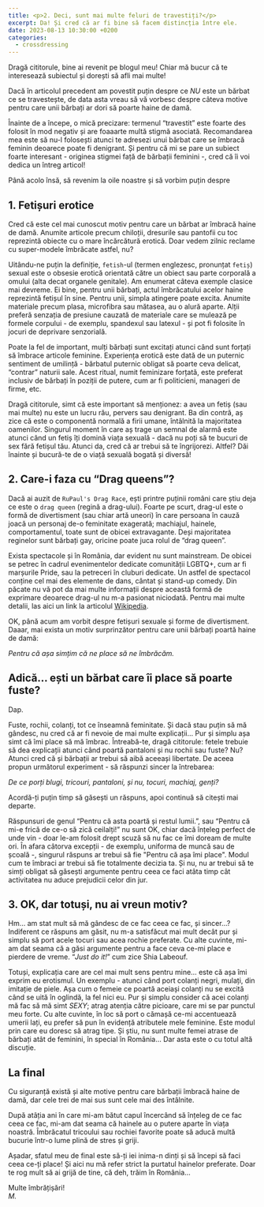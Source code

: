 ```yaml
---
title: <p>2. Deci, sunt mai multe feluri de travestiți?</p>
excerpt: Da! Și cred că ar fi bine să facem distincția între ele.
date: 2023-08-13 10:30:00 +0200
categories:
  - crossdressing
---
```

Dragă cititorule, bine ai revenit pe blogul meu! Chiar mă bucur că te interesează subiectul și dorești să afli mai multe!

Dacă în articolul precedent am povestit puțin despre ce *NU* este un bărbat ce se travestește, de data asta vreau să vă vorbesc despre câteva motive pentru care unii bărbați ar dori să poarte haine de damă.

Înainte de a începe, o mică precizare: termenul “travestit” este foarte des folosit în mod negativ și are foaaarte multă stigmă asociată. Recomandarea mea este să nu-l folosești atunci te adresezi unui bărbat care se îmbracă feminin deoarece poate fi denigrant. Și pentru că mi se pare un subiect foarte interesant - originea stigmei față de bărbații feminini -, cred că îi voi dedica un întreg articol!

Până acolo însă, să revenim la oile noastre și să vorbim puțin despre

## 1. Fetișuri erotice

Cred că este cel mai cunoscut motiv pentru care un bărbat ar îmbracă haine de damă. Anumite articole precum chiloții, dresurile sau pantofii cu toc reprezintă obiecte cu o mare încărcătură erotică. Doar vedem zilnic reclame cu super-modele îmbrăcate astfel, nu?

Uitându-ne puțin la definiție, `fetish`-ul (termen englezesc, pronunțat `fetiș`) sexual este o obsesie erotică orientată către un obiect sau parte corporală a omului (alta decat organele genitale). Am enumerat câteva exemple clasice mai devreme. Ei bine, pentru unii bărbați, actul îmbrăcatului acelor haine reprezintă fetișul în sine. Pentru unii, simpla atingere poate excita. Anumite materiale precum plasa, microfibra sau mătasea, au o alură aparte. Alții preferă senzația de presiune cauzată de materiale care se mulează pe formele corpului - de exemplu, spandexul sau latexul - și pot fi folosite în jocuri de deprivare senzorială.

Poate la fel de important, mulți bărbați sunt excitați atunci când sunt forțați să îmbrace articole feminine. Experiența erotică este dată de un puternic sentiment de umilință - bărbatul puternic obligat să poarte ceva delicat, “contrar” naturii sale. Acest ritual, numit feminizare forțată, este preferat inclusiv de bărbați în poziții de putere, cum ar fi politicieni, manageri de firme, etc.

Dragă cititorule, simt că este important să menționez: a avea un fetiș (sau mai multe) nu este un lucru rău, pervers sau denigrant. Ba din contră, aș zice că este o componentă normală a firii umane, întâlnită la majoritatea oamenilor. Singurul moment în care aș trage un semnal de alarmă este atunci când un fetiș îți domină viața sexuală - dacă nu poți să te bucuri de sex fără fetișul tău. Atunci da, cred că ar trebui să te îngrijorezi. Altfel? Dăi înainte și bucură-te de o viață sexuală bogată și diversă!

## 2. Care-i faza cu “Drag queens”?

Dacă ai auzit de `RuPaul's Drag Race`, ești printre puținii români care știu deja ce este o `drag queen` (regină a drag-ului). Foarte pe scurt, drag-ul este o formă de divertisment (sau chiar artă uneori) în care persoana în cauză joacă un personaj de-o feminitate exagerată; machiajul, hainele, comportamentul, toate sunt de obicei extravagante. Deși majoritatea reginelor sunt bărbați gay, oricine poate juca rolul de “drag queen”.

Exista spectacole și în România, dar evident nu sunt mainstream. De obicei se petrec în cadrul evenimentelor dedicate comunității LGBTQ+, cum ar fi marșurile Pride, sau la petreceri în cluburi dedicate. Un astfel de spectacol conține cel mai des elemente de dans, cântat și stand-up comedy. Din păcate nu vă pot da mai multe informații despre această formă de exprimare deoarece drag-ul nu m-a pasionat niciodată. Pentru mai multe detalii, las aici un link la articolul [Wikipedia][drag_queen_wiki_en].

OK, până acum am vorbit despre fetișuri sexuale și forme de divertisment. Daaar, mai exista un motiv surprinzător pentru care unii bărbați poartă haine de damă:

*Pentru că așa simțim că ne place să ne îmbrăcăm.*

## Adică… ești un bărbat care îi place să poarte fuste?

Dap.

Fuste, rochii, colanți, tot ce înseamnă feminitate. Și dacă stau puțin să mă gândesc, nu cred că ar fi nevoie de mai multe explicații… Pur și simplu așa simt că îmi place să mă îmbrac. Întreabă-te, dragă cititorule: fetele trebuie să dea explicații atunci când poartă pantaloni și nu rochii sau fuste? Nu? Atunci cred că și bărbații ar trebui să aibă aceeași libertate. De aceea propun următorul experiment - să răspunzi sincer la întrebarea:

*De ce porți blugi, tricouri, pantaloni, și nu, tocuri, machiaj, genți?*

Acordă-ți puțin timp să găsești un răspuns, apoi continuă să citești mai departe.

Răspunsuri de genul “Pentru că asta poartă și restul lumii.”, sau “Pentru că mi-e frică de ce-o să zică ceilalți!” nu sunt OK, chiar dacă înțeleg perfect de unde vin - doar le-am folosit drept scuză să nu fac ce îmi doream de multe ori. În afara câtorva excepții - de exemplu, uniforma de muncă sau de școală -, singurul răspuns ar trebui să fie "Pentru că așa îmi place". Modul cum te îmbraci ar trebui să fie totalmente decizia ta. Și nu, nu ar trebui să te simți obligat să găsești argumente pentru ceea ce faci atâta timp cât activitatea nu aduce prejudicii celor din jur.

## 3. OK, dar totuși, nu ai vreun motiv?

Hm… am stat mult să mă gândesc de ce fac ceea ce fac, și sincer…? Indiferent ce răspuns am găsit, nu m-a satisfăcut mai mult decât pur și simplu să port acele tocuri sau acea rochie preferate. Cu alte cuvinte, mi-am dat seama că a găsi argumente pentru a face ceva ce-mi place e pierdere de vreme. “*Just do it!*” cum zice Shia Labeouf.

Totuși, explicația care are cel mai mult sens pentru mine… este că așa îmi exprim eu erotismul. Un exemplu - atunci când port colanți negri, mulați, din imitație de piele. Așa cum o femeie ce poartă aceiași colanți nu se excită când se uită în oglindă, la fel nici eu. Pur și simplu consider că acei colanți mă fac să mă simt *SEXY*; atrag atenția către picioare, care mi se par punctul meu forte. Cu alte cuvinte, în loc să port o cămașă ce-mi accentuează umerii lați, eu prefer să pun în evidență atributele mele feminine. Este modul prin care eu doresc să atrag tipe. Și știu, nu sunt multe femei atrase de bărbați atât de feminini, în special în România… Dar asta este o cu totul altă discuție.

## La final

Cu siguranță există și alte motive pentru care bărbații îmbracă haine de damă, dar cele trei de mai sus sunt cele mai des întâlnite.

După atâția ani în care mi-am bătut capul încercând să înțeleg de ce fac ceea ce fac, mi-am dat seama că hainele au o putere aparte în viața noastră. Îmbrăcatul tricoului sau rochiei favorite poate să aducă multă bucurie într-o lume plină de stres și griji.

Așadar, sfatul meu de final este să-ți iei inima-n dinți și să începi să faci ceea ce-ți place! Și aici nu mă refer strict la purtatul hainelor preferate. Doar te rog mult să ai grijă de tine, că deh, trăim în România…

Multe îmbrățișări! <br/>
*M.*


[drag_queen_wiki_en]: https://en.wikipedia.org/wiki/Drag_queen

